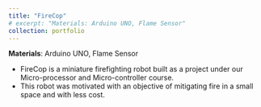 ```yaml
---
title: "FireCop"
# excerpt: "Materials: Arduino UNO, Flame Sensor"
collection: portfolio
---
```

**Materials**: Arduino UNO, Flame Sensor  
- FireCop is a miniature firefighting robot built as a project under our Micro-processor and Micro-controller course.
- This robot was motivated with an objective of mitigating fire in a small space and with less cost.
